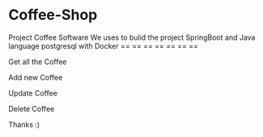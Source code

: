 # Coffee-Shop
Project Coffee Software 
We uses to bulid the project
SpringBoot and Java language
postgresql with Docker
== == == == == == == 


Get all the Coffee

Add new Coffee

Update Coffee

Delete Coffee

Thanks :)
